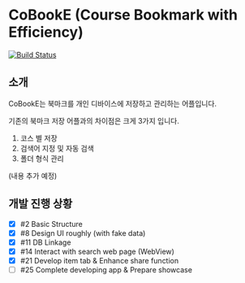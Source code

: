 ﻿# CoBookE (Course Bookmark with Efficiency)
[![Build Status](https://travis-ci.org/woojn90/CoBookE.svg?branch=master)](https://travis-ci.org/woojn90/CoBookE)

## 소개

CoBookE는 북마크를 개인 디바이스에 저장하고 관리하는 어플입니다.

기존의 북마크 저장 어플과의 차이점은 크게 3가지 입니다.

1. 코스 별 저장
1. 검색어 지정 및 자동 검색
1. 폴더 형식 관리

(내용 추가 예정)

## 개발 진행 상황

- [x] #2 Basic Structure
- [x] #8 Design UI roughly (with fake data)
- [x] #11 DB Linkage
- [x] #14 Interact with search web page (WebView)
- [x] #21 Develop item tab & Enhance share function
- [ ] #25 Complete developing app & Prepare showcase
